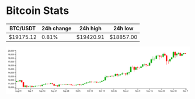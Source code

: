 # Bitcoin Stats

BTC/USDT|24h change|24h high|24h low|
|---|---|---|---|
|$19175.12|0.81%|$19420.91|$18857.00|

<img src="./chart.svg">

